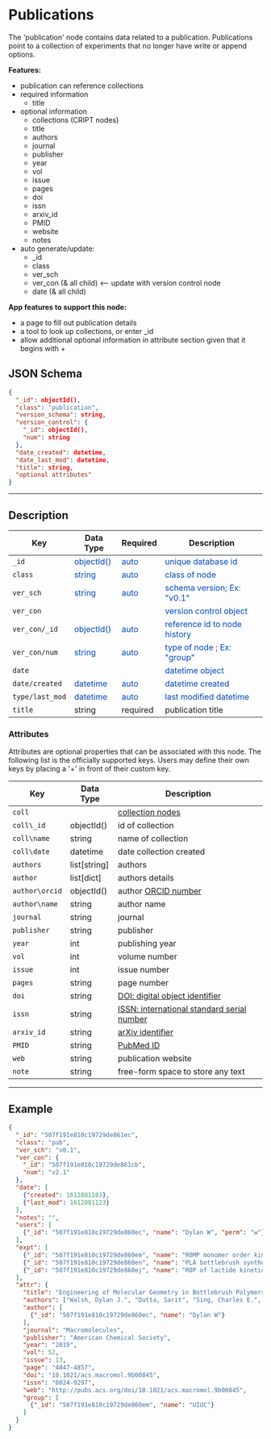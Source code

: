 # Publications

The 'publication' node contains data related to a publication. Publications point to a collection of experiments
that no longer have write or append options. 

**Features:**

* publication can reference collections
* required information
    * title
* optional information
    * collections (CRIPT nodes)
    * title
    * authors
    * journal
    * publisher
    * year
    * vol
    * issue
    * pages
    * doi
    * issn
    * arxiv_id
    * PMID
    * website
    * notes
* auto generate/update:
    * _id
    * class
    * ver_sch
    * ver_con (& all child) <-- update with version control node
    * date (& all child)


**App features to support this node:**

* a page to fill out publication details
* a tool to look up collections, or enter _id
* allow additional optional information in attribute section given that it begins with +

## JSON Schema

```json
{
  "_id": objectId(),
  "class": "publication",
  "version_schema": string,
  "version_control": {
    "_id": objectId(),
    "num": string
  },
  "date_created": datetime,
  "date_last_mod": datetime,
  "title": string,
  "optional attributes"
}
```

---

## Description

Key                   |Data Type     |Required  |Description
-------------         |---------     |------    |----
`_id`                 |<span style="color:rgb(0, 72, 189)"> objectId() </span>   | <span style="color:rgb(0, 72, 189)">  auto  </span> | <span style="color:rgb(0, 72, 189)">  unique database id  </span>
`class`               |<span style="color:rgb(0, 72, 189)">  string  </span>     | <span style="color:rgb(0, 72, 189)">  auto  </span> | <span style="color:rgb(0, 72, 189)">  class of node  </span>
`ver_sch`             |<span style="color:rgb(0, 72, 189)">  string  </span>     | <span style="color:rgb(0, 72, 189)">  auto  </span> | <span style="color:rgb(0, 72, 189)">  schema version; Ex: "v0.1"  </span>
`ver_con`             |                                                          |                                                     | <span style="color:rgb(0, 72, 189)">  version control object  </span>
`ver_con/_id`         |<span style="color:rgb(0, 72, 189)">  objectId()  </span> | <span style="color:rgb(0, 72, 189)">  auto  </span> | <span style="color:rgb(0, 72, 189)">  reference id to node history  </span>
`ver_con/num`         |<span style="color:rgb(0, 72, 189)">  string  </span>     | <span style="color:rgb(0, 72, 189)">auto  </span>   | <span style="color:rgb(0, 72, 189)">  type of node ; Ex: "group"  </span>
`date`                |                                                          |                                                     | <span style="color:rgb(0, 72, 189)">  datetime object  </span>
`date/created`        |<span style="color:rgb(0, 72, 189)">  datetime  </span>   | <span style="color:rgb(0, 72, 189)">auto  </span>   | <span style="color:rgb(0, 72, 189)">  datetime created  </span>
`type/last_mod`       |<span style="color:rgb(0, 72, 189)">  datetime  </span>   | <span style="color:rgb(0, 72, 189)">auto  </span>   | <span style="color:rgb(0, 72, 189)">  last modified datetime  </span>
`title`               | string         | required  | publication title


### Attributes

Attributes are optional properties that can be associated with this node. The following list is the officially supported
keys. Users may define their own keys by placing a '+' in front of their custom key.

Key                   | Data Type      | Description
-------------         |---------       |----
`coll`                |                | [collection nodes](../data-models/Collections.md)
`coll\_id`            | objectId()     | id of collection
`coll\name`           | string         | name of collection
`coll\date`           | datetime       | date collection created
`authors`             | list[string]   | authors
`author`              | list[dict]     | authors details 
`author\orcid`        | objectId()     | author [ORCID number](https://orcid.org/)
`author\name`         | string         | author name
`journal`             | string         | journal
`publisher`           | string         | publisher
`year`                | int            | publishing year
`vol`                 | int            | volume number
`issue`               | int            | issue number
`pages`               | string         | page number
`doi`                 | string         | [DOI: digital object identifier](https://www.doi.org/)
`issn`                | string         | [ISSN: international standard serial number](https://www.issn.org/)
`arxiv_id`            | string         | [arXiv identifier](https://arxiv.org/)
`PMID`                | string         | [PubMed ID](https://pubmed.ncbi.nlm.nih.gov/)
`web`                 | string         | publication website
`note`                | string         | free-form space to store any text

---

## Example

```json
{
  "_id": "507f191e810c19729de861ec",
  "class": "pub",
  "ver_sch": "v0.1",
  "ver_con": {
    "_id": "507f191e810c19729de861cb",
    "num": "v2.1"
  },
  "date": [
    {"created": 1612881183},
    {"last_mod": 1612881123}
  ],
  "notes": "",
  "users": [
    {"_id": "507f191e810c19729de860ec", "name": "Dylan W", "perm": "w"}
  ],
  "expt": [
    {"_id": "507f191e810c19729de860em", "name": "ROMP monomer order kinetic study", "date": 1612886423},
    {"_id": "507f191e810c19729de860en", "name": "PLA bottlebrush synthesis", "date": 1612886423},
    {"_id": "507f191e810c19729de860ej", "name": "ROP of lactide kinetics", "date": 1612886423}
  ],
  "attr": {
    "title": "Engineering of Molecular Geometry in Bottlebrush Polymers",
    "authors": ["Walsh, Dylan J.", "Dutta, Sarit", "Sing, Charles E.", "Guironnet, Damien"],
    "author": [
      {"_id": "507f191e810c19729de860ec", "name": "Dylan W"}
    ],
    "journal": "Macromolecules",
    "publisher": "American Chemical Society",
    "year": "2019",
    "vol": 52,
    "issue": 13,
    "page": "4847-4857",
    "doi": "10.1021/acs.macromol.9b00845",
    "issn": "0024-9297",
    "web": "http://pubs.acs.org/doi/10.1021/acs.macromol.9b00845",
    "group": [
      {"_id": "507f191e810c19729de860em", "name": "UIUC"}
    ]
  }
}
```

